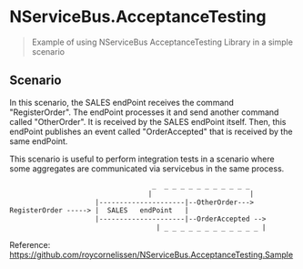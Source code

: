 # NServiceBus.AcceptanceTesting
> Example of using NServiceBus AcceptanceTesting Library in a simple scenario

## Scenario

In this scenario, the SALES endPoint receives the command "RegisterOrder".
The endPoint processes it and send another command called "OtherOrder". It is received by
the SALES endPoint itself. Then, this endPoint publishes an event called "OrderAccepted"
that is received by the same endPoint.

This scenario is useful to perform integration tests in a scenario where some aggregates
are communicated via servicebus in the same process.
```html
                                   _  _ _ _ _ _ _ _ _ _ _ _
                                  |                        |
                     |---------------------|--OtherOrder--->
RegisterOrder -----> |  SALES   endPoint   |  
                     |---------------------|--OrderAccepted -->
                                    | _ _ _ _ _ _ _ _ _ _ _ _ |
```

Reference: https://github.com/roycornelissen/NServiceBus.AcceptanceTesting.Sample
